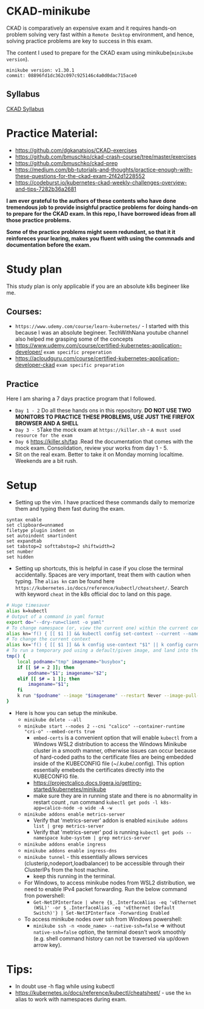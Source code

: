 # CKAD-minikube
CKAD is comparatively an expensive exam and it requires hands-on problem solving very fast within a `Remote Desktop` environment, and hence, solving practice problems are key to success in this exam. 

The content I used to prepare for the CKAD exam using minikube(`minikube version`).
```
minikube version: v1.30.1
commit: 08896fd1dc362c097c925146c4a0d0dac715ace0
```

## Syllabus
[CKAD Syllabus](https://training.linuxfoundation.org/certification/certified-kubernetes-application-developer-ckad/)


# Practice Material:
- https://github.com/dgkanatsios/CKAD-exercises
- https://github.com/bmuschko/ckad-crash-course/tree/master/exercises
- https://github.com/bmuschko/ckad-prep
- https://medium.com/bb-tutorials-and-thoughts/practice-enough-with-these-questions-for-the-ckad-exam-2f42d1228552
- https://codeburst.io/kubernetes-ckad-weekly-challenges-overview-and-tips-7282b36a2681

**I am ever grateful to the authors of these contents who have done tremendous job to provide insighful practice problems for doing hands-on to prepare for the CKAD exam. In this repo, I have borrowed ideas from all those practice problems.**

**Some of the practice problems might seem redundant, so that it it reinforeces your learing, makes you fluent with using the commnads and documentation before the exam.**

# Study plan
This study plan is only applicable if you are an absolute k8s begineer like me.
## Courses:
- `https://www.udemy.com/course/learn-kubernetes/` - I started with this because I was an absolute begineer. TechWithNana youtube channel also helped me grasping some of the concepts
- https://www.udemy.com/course/certified-kubernetes-application-developer/ `exam specific preperation`
- https://acloudguru.com/course/certified-kubernetes-application-developer-ckad `exam specific preparation`

## Practice
Here I am sharing a 7 days practice program that I followed.
- `Day 1 - 2` Do all these hands ons in this repository. **DO NOT USE TWO MONITORS TO PRACTICE THESE PROBLEMS, USE JUST THE FIREFOX BROWSER AND A SHELL**
-  `Day 3 - 5`Take the mock exam at `https://killer.sh` - `A must used resource for the exam`
- `Day 6` https://killer.sh/faq .Read the documentation that comes with the mock exam. Consolidation, review your works from day 1 - 5.
- Sit on the real exam. Better to take it on Monday morning localtime. Weekends are a bit rush. 

# Setup
- Setting up the vim. I have practiced these commands daily to memorize them and typing them fast during the exam.
```
syntax enable
set clipboard=unnamed
filetype plugin indent on
set autoindent smartindent
set expandtab
set tabstop=2 softtabstop=2 shiftwidth=2
set number
set hidden
```
- Setting up shortcuts, this is helpful in case if you close the terminal accidentally. Spaces are very important, treat them with caution when typing. The `alias kn` can be found here `https://kubernetes.io/docs/reference/kubectl/cheatsheet/`. Search with keyword `cheat` in the k8s official doc to land on this page.
```bash
# Huge timesaver
alias k=kubectl
# Output of a command in yaml format
export do="--dry-run=client -o yaml"
# To change namespace (or, view the current one) within the current context
alias kn='f() { [[ $1 ]] && kubectl config set-context --current --namespace "$1" || kubectl config view --minify | grep -i namespace | cut -d" " -f6 ; } ; f'
# To change the current context
alias kx='f() { [[ $1 ]] && k config use-context "$1" || k config current-context; } ;f'
# To run a temporary pod using a default/given image, and land into the container's `sh` shell
tmp() {
    local podname="tmp" imagename="busybox";
    if [[ $# = 2 ]]; then
        podname="$1"; imagename="$2";
    elif [[ $# = 1 ]]; then
        imagename="$1";
    fi
    k run "$podname" --image "$imagename" --restart Never --image-pull-policy IfNotPresent --rm -it -- sh;    
}
```
- Here is how you can setup the minikube. 
    - `minikube delete --all`
    - `minikube start --nodes 2 --cni "calico" --container-runtime "cri-o" --embed-certs true`
        - `embed-certs` is a convenient option that will enable `kubectl` from a Windows WSL2 distribution to access the Windows Minikube cluster in a smooth manner, otherwise issues can occur because of hard-coded paths to the certificate files are being embedded inside of the KUBECONFIG file (~/.kube/.config). This option essentially emebeds the certificates directly into the KUBECONFIG file.
        - https://projectcalico.docs.tigera.io/getting-started/kubernetes/minikube
        - make sure they are in running state and there is no abnormality in restart count , run command `kubectl get pods -l k8s-app=calico-node -o wide -A -w`
    - `minikube addons enable metrics-server`
        - Verify that 'metrics-server' addon is enabled `minikube addons list | grep metrics-server`
        -  Verify that 'metrics-server' pod is running `kubectl get pods --namespace kube-system | grep metrics-server `
    - `minikube addons enable ingress`
    - `minikube addons enable ingress-dns`
    - `minikube tunnel` - this essentially allows services (clusterip,nodeport,loadbalancer) to be accessible through their ClusterIPs from the host machine. 
        - keep this running in the terminal.
    - For Windows, to access minikube nodes from WSL2 distribution, we need to enable IPv4 packet forwarding. Run the below command fron powershell:
        - `Get-NetIPInterface | where {$_.InterfaceAlias -eq 'vEthernet (WSL)' -or $_.InterfaceAlias -eq 'vEthernet (Default Switch)'} | Set-NetIPInterface -Forwarding Enabled`
    - To access minikube nodes over ssh from Windows powershell:
        - `minikube ssh -n <node_name> --native-ssh=false` => without `native-ssh=false` option, the terminal doesn't work smoothly (e.g. shell command history can not be traversed via up/down arrow key).
# Tips:
- In doubt use -h flag while using kubectl
- https://kubernetes.io/docs/reference/kubectl/cheatsheet/ - use the `kn` alias to work with namespaces during exam.